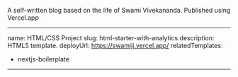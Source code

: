 A self-written blog based on the life of Swami Vivekananda. Published using Vercel.app

---
name: HTML/CSS Project
slug: html-starter-with-analytics
description: HTML5 template.
deployUrl: https://swamiji.vercel.app/
relatedTemplates:
  - nextjs-boilerplate
---
